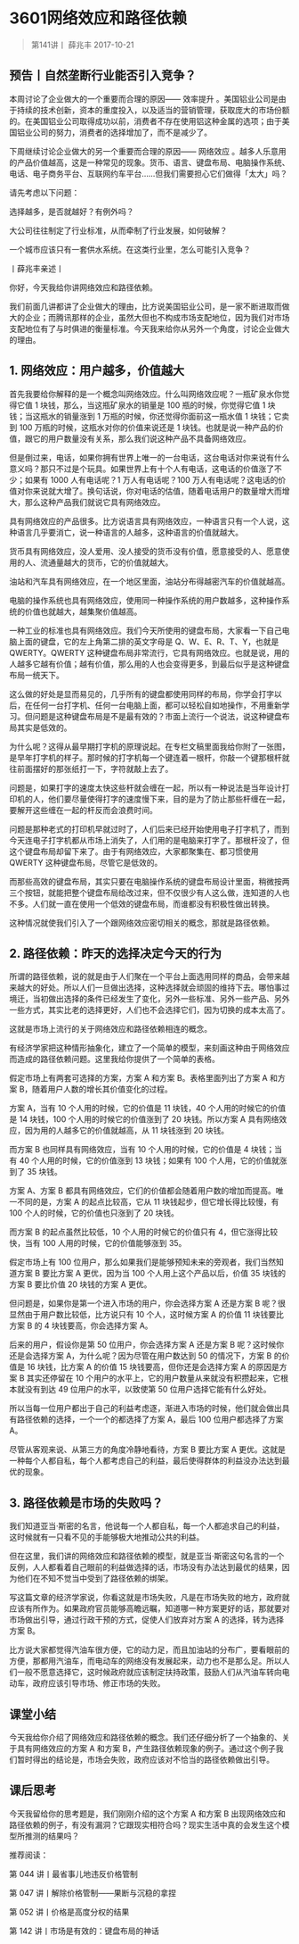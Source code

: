 # 3601网络效应和路径依赖
> 第141讲丨
薛兆丰
2017-10-21

## 预告丨自然垄断行业能否引入竞争？

本周讨论了企业做大的一个重要而合理的原因—— 效率提升 。美国铝业公司是由于持续的技术创新，资本的重度投入，以及适当的营销管理，获取庞大的市场份额的。在美国铝业公司取得成功以前，消费者不存在使用铝这种金属的选项；由于美国铝业公司的努力，消费者的选择增加了，而不是减少了。

下周继续讨论企业做大的另一个重要而合理的原因—— 网络效应 。越多人乐意用的产品价值越高，这是一种常见的现象。货币、语言、键盘布局、电脑操作系统、电话、电子商务平台、互联网约车平台……但我们需要担心它们做得「太大」吗？

请先考虑以下问题：

选择越多，是否就越好？有例外吗？

大公司往往制定了行业标准，从而牵制了行业发展，如何破解？

一个城市应该只有一套供水系统。在这类行业里，怎么可能引入竞争？

丨薛兆丰亲述丨

你好，今天我给你讲网络效应和路径依赖。

我们前面几讲都讲了企业做大的理由，比方说美国铝业公司，是一家不断进取而做大的企业；而腾讯那样的企业，虽然大但也不构成市场支配地位，因为我们对市场支配地位有了与时俱进的衡量标准。今天我来给你从另外一个角度，讨论企业做大的理由。

## 1. 网络效应：用户越多，价值越大

首先我要给你解释的是一个概念叫网络效应。什么叫网络效应呢？一瓶矿泉水你觉得它值 1 块钱，那么，当这瓶矿泉水的销量是 100 瓶的时候，你觉得它值 1 块钱；当这瓶水的销量涨到 1 万瓶的时候，你还觉得你面前这一瓶水值 1 块钱；它卖到 100 万瓶的时候，这瓶水对你的价值来说还是 1 块钱。也就是说一种产品的价值，跟它的用户数量没有关系，那么我们说这种产品不具备网络效应。

但是倒过来，电话，如果你拥有世界上唯一的一台电话，这台电话对你来说有什么意义吗？那只不过是个玩具。如果世界上有十个人有电话，这电话的价值涨了不少；如果有 1000 人有电话呢？1 万人有电话呢？100 万人有电话呢？这电话的价值对你来说就大增了。换句话说，你对电话的估值，随着电话用户的数量增大而增大，那么这种产品我们就说它具有网络效应。

具有网络效应的产品很多。比方说语言具有网络效应，一种语言只有一个人说，这种语言几乎要消亡，说一种语言的人越多，这种语言的价值就越大。

货币具有网络效应，没人爱用、没人接受的货币没有价值，愿意接受的人、愿意使用的人、流通量越大的货币，它的价值就越大。

油站和汽车具有网络效应，在一个地区里面，油站分布得越密汽车的价值就越高。

电脑的操作系统也具有网络效应，使用同一种操作系统的用户数越多，这种操作系统的价值也就越大，越集聚价值越高。

一种工业的标准也具有网络效应。我们今天所使用的键盘布局，大家看一下自己电脑上面的键盘，它的左上角第二排的英文字母是 Q、W、E、R、T、Y，也就是 QWERTY。QWERTY 这种键盘布局非常流行，它具有网络效应。也就是说，用的人越多它越有价值；越有价值，那么用的人也会变得更多，到最后似乎是这种键盘布局一统天下。

这么做的好处是显而易见的，几乎所有的键盘都使用同样的布局，你学会打字以后，在任何一台打字机、任何一台电脑上面，都可以轻松自如地操作，不用重新学习。但问题是这种键盘布局是不是最有效的？市面上流行一个说法，说这种键盘布局其实是低效的。

为什么呢？这得从最早期打字机的原理说起。在专栏文稿里面我给你附了一张图，是早年打字机的样子。那时候的打字机每一个键连着一根杆，你敲一个键那根杆就往前面摆好的那张纸打一下，字符就敲上去了。

问题是，如果打字的速度太快这些杆就会缠在一起，所以有一种说法是当年设计打印机的人，他们要尽量使得打字的速度慢下来，目的是为了防止那些杆缠在一起，要解开这些缠在一起的杆反而会浪费时间。

问题是那种老式的打印机早就过时了，人们后来已经开始使用电子打字机了，而到今天连电子打字机都从市场上消失了，人们用的是电脑来打字了。那根杆没了，但这个键盘布局却留下来了。由于有网络效应，大家都聚集在、都习惯使用 QWERTY 这种键盘布局，尽管它是低效的。

而那些高效的键盘布局，其实只要在电脑操作系统的键盘布局设计里面，稍微按两三个按钮，就能把整个键盘布局给改过来，但不仅很少有人这么做，连知道的人也不多。人们就一直在使用一个低效的键盘布局，而谁都没有积极性做出转换。

这种情况就使我们引入了一个跟网络效应密切相关的概念，那就是路径依赖。

## 2. 路径依赖：昨天的选择决定今天的行为

所谓的路径依赖，说的就是由于人们聚在一个平台上面选用同样的商品，会带来越来越大的好处。所以人们一旦做出选择，这种选择就会顽固的维持下去。哪怕事过境迁，当初做出选择的条件已经发生了变化，另外一些标准、另外一些产品、另外一些方式，其实比老的选择更好，人们也不会选择它们，因为切换的成本太高了。

这就是市场上流行的关于网络效应和路径依赖相连的概念。

有经济学家把这种情形抽象化，建立了一个简单的模型，来刻画这种由于网络效应而造成的路径依赖问题。这里我给你提供了一个简单的表格。    

假定市场上有两套可选择的方案，方案 A 和方案 B。表格里面列出了方案 A 和方案 B，随着用户人数的增长其价值变化的过程。

方案 A，当有 10 个人用的时候，它的价值是 11 块钱，40 个人用的时候它的价值是 14 块钱，100 个人用的时候它的价值涨到了 20 块钱。所以方案 A 具有网络效应，因为用的人越多它的价值就越高，从 11 块钱涨到 20 块钱。

而方案 B 也同样具有网络效应，当有 10 个人用的时候，它的价值是 4 块钱；当有 40 个人用的时候，它的价值涨到 13 块钱；如果有 100 个人用，它的价值就涨到了 35 块钱。

方案 A、方案 B 都具有网络效应，它们的价值都会随着用户数的增加而提高。唯一不同的是，方案 A 的起点比较高，它从 11 块钱起步，但它增长得比较慢，有 100 个人的时候，它的价值也只涨到了 20 块钱。

而方案 B 的起点虽然比较低，10 个人用的时候它的价值只有 4，但它涨得比较快，当有 100 人用的时候，它的价值能够涨到 35。

假定市场上有 100 位用户，那么如果我们是能够预知未来的旁观者，我们当然知道方案 B 要比方案 A 更优，因为当 100 个人用上这个产品以后，价值 35 块钱的方案 B 要比价值 20 块钱的方案 A 更优。

但问题是，如果你是第一个进入市场的用户，你会选择方案 A 还是方案 B 呢？很显然由于用户数比较低，比方说只有 10 个人，这时候方案 A 的价值 11 块钱要比方案 B 的 4 块钱要高，你会选择方案 A。

后来的用户，假设你是第 50 位用户，你会选择方案 A 还是方案 B 呢？这时候你还是会选择方案 A，为什么呢？因为尽管在用户数达到 50 的情况下，方案 B 的价值是 16 块钱，比方案 A 的价值 15 块钱要高，但你还是会选择方案 A 的原因是方案 B 其实还停留在 10 个用户的水平上，它的用户数量从来就没有积攒起来，它根本就没有到达 49 位用户的水平，以致使第 50 位用户选择它能有什么好处。

所以当每一位用户都出于自己的利益考虑逐，渐进入市场的时候，他们就会做出具有路径依赖的选择，一个一个的都选择了方案 A，最后 100 位用户都选择了方案 A。

尽管从客观来说、从第三方的角度冷静地看待，方案 B 要比方案 A 更优。这就是一种每个人都自私，每个人都考虑自己的利益，最后使得群体的利益没办法达到最优的现象。

## 3. 路径依赖是市场的失败吗？

我们知道亚当·斯密的名言，他说每一个人都自私，每一个人都追求自己的利益，这时候就有一只看不见的手能够极大地推动公共的利益。

但在这里，我们讲的网络效应和路径依赖的模型，就是亚当·斯密这句名言的一个反例，人人都看着自己眼前的利益做选择的话，市场没有办法达到最优的结果，因为他们在不知不觉当中受到了路径依赖的绑架。

写这篇文章的经济学家说，你看这就是市场失败，凡是在市场失败的地方，政府就应该有所作为。如果政府官员能够高瞻远瞩，知道哪一种方案更好的话，那就要对市场做出引导，通过行政干预的方式，促使人们放弃对方案 A 的选择，转为选择方案 B。

比方说大家都觉得汽油车很方便，它的动力足，而且加油站的分布广，要看眼前的方便，那都用汽油车，而电动车的网络没有发展起来，动力也不是那么足。所以人们一般不愿意选择它，这时候政府就应该制定扶持政策，鼓励人们从汽油车转向电动车，政府应该引导市场、修正市场的失败。

## 课堂小结

今天我给你介绍了网络效应和路径依赖的概念。我们还仔细分析了一个抽象的、关于具有网络效应的方案 A 和方案 B，产生路径依赖现象的例子。通过这个例子我们暂时得出的结论是，市场会失败，政府应该对不恰当的路径依赖做出引导。

## 课后思考

今天我留给你的思考题是，我们刚刚介绍的这个方案 A 和方案 B 出现网络效应和路径依赖的例子，有没有漏洞？它跟现实相符合吗？现实生活中真的会发生这个模型所推测的结果吗？

推荐阅读：

第 044 讲丨最省事儿地违反价格管制

第 047 讲丨解除价格管制——果断与沉稳的拿捏

第 052 讲丨价格是高度分权的结果

第 142 讲丨市场是有效的：键盘布局的神话